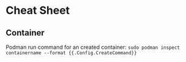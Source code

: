 # Cheat Sheet

## Container
Podman run command for an created container: `sudo podman inspect containername --format {{.Config.CreateCommand}}`